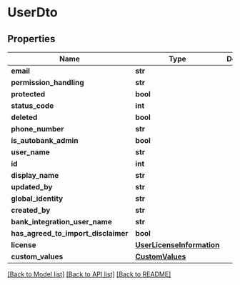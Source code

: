 # UserDto

## Properties
Name | Type | Description | Notes
------------ | ------------- | ------------- | -------------
**email** | **str** |  | [optional] 
**permission_handling** | **str** |  | [optional] 
**protected** | **bool** |  | [optional] 
**status_code** | **int** |  | [optional] 
**deleted** | **bool** |  | [optional] 
**phone_number** | **str** |  | [optional] 
**is_autobank_admin** | **bool** |  | [optional] 
**user_name** | **str** |  | [optional] 
**id** | **int** |  | [optional] 
**display_name** | **str** |  | [optional] 
**updated_by** | **str** |  | [optional] 
**global_identity** | **str** |  | [optional] 
**created_by** | **str** |  | [optional] 
**bank_integration_user_name** | **str** |  | [optional] 
**has_agreed_to_import_disclaimer** | **bool** |  | [optional] 
**license** | [**UserLicenseInformation**](UserLicenseInformation.md) |  | [optional] 
**custom_values** | [**CustomValues**](CustomValues.md) |  | [optional] 

[[Back to Model list]](../README.md#documentation-for-models) [[Back to API list]](../README.md#documentation-for-api-endpoints) [[Back to README]](../README.md)

